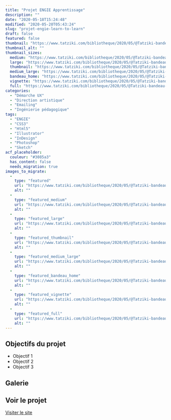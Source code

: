 ```yaml
---
title: "Projet ENGIE Apprentissage"
description: ""
date: "2020-05-18T15:24:48"
modified: "2020-05-20T05:43:24"
slug: "projet-engie-learn-to-learn"
draft: false
featured: false
thumbnail: "https://www.tatziki.com/bibliotheque/2020/05/@Tatziki-bandeau-Learn2Learn-graphics.jpg"
thumbnail_alt: ""
thumbnail_sizes:
  medium: "https://www.tatziki.com/bibliotheque/2020/05/@Tatziki-bandeau-Learn2Learn-graphics-300x157.jpg"
  large: "https://www.tatziki.com/bibliotheque/2020/05/@Tatziki-bandeau-Learn2Learn-graphics-1024x535.jpg"
  thumbnail: "https://www.tatziki.com/bibliotheque/2020/05/@Tatziki-bandeau-Learn2Learn-graphics-150x150.jpg"
  medium_large: "https://www.tatziki.com/bibliotheque/2020/05/@Tatziki-bandeau-Learn2Learn-graphics-768x401.jpg"
  bandeau_home: "https://www.tatziki.com/bibliotheque/2020/05/@Tatziki-bandeau-Learn2Learn-graphics-1200x627.jpg"
  vignette: "https://www.tatziki.com/bibliotheque/2020/05/@Tatziki-bandeau-Learn2Learn-graphics-380x199.jpg"
  full: "https://www.tatziki.com/bibliotheque/2020/05/@Tatziki-bandeau-Learn2Learn-graphics.jpg"
categories:
  - "Démarche UX"
  - "Direction artistique"
  - "Emailing"
  - "Ingénierie pédagogique"
tags:
  - "ENGIE"
  - "CSS3"
  - "Html5"
  - "Illustrator"
  - "InDesign"
  - "Photoshop"
  - "Sketch"
acf_placeholder:
  couleur: "#3085a3"
  has_content: false
  needs_migration: true
images_to_migrate:
  -
    type: "featured"
    url: "https://www.tatziki.com/bibliotheque/2020/05/@Tatziki-bandeau-Learn2Learn-graphics.jpg"
    alt: ""
  -
    type: "featured_medium"
    url: "https://www.tatziki.com/bibliotheque/2020/05/@Tatziki-bandeau-Learn2Learn-graphics-300x157.jpg"
    alt: ""
  -
    type: "featured_large"
    url: "https://www.tatziki.com/bibliotheque/2020/05/@Tatziki-bandeau-Learn2Learn-graphics-1024x535.jpg"
    alt: ""
  -
    type: "featured_thumbnail"
    url: "https://www.tatziki.com/bibliotheque/2020/05/@Tatziki-bandeau-Learn2Learn-graphics-150x150.jpg"
    alt: ""
  -
    type: "featured_medium_large"
    url: "https://www.tatziki.com/bibliotheque/2020/05/@Tatziki-bandeau-Learn2Learn-graphics-768x401.jpg"
    alt: ""
  -
    type: "featured_bandeau_home"
    url: "https://www.tatziki.com/bibliotheque/2020/05/@Tatziki-bandeau-Learn2Learn-graphics-1200x627.jpg"
    alt: ""
  -
    type: "featured_vignette"
    url: "https://www.tatziki.com/bibliotheque/2020/05/@Tatziki-bandeau-Learn2Learn-graphics-380x199.jpg"
    alt: ""
  -
    type: "featured_full"
    url: "https://www.tatziki.com/bibliotheque/2020/05/@Tatziki-bandeau-Learn2Learn-graphics.jpg"
    alt: ""
---
```


## Objectifs du projet

<!-- TODO: Ajouter les objectifs depuis ACF -->
- Objectif 1
- Objectif 2
- Objectif 3

## Galerie

<!-- TODO: Ajouter les images du projet -->

## Voir le projet

[Visiter le site](https://www.tatziki.com/projet-engie-learn-to-learn/)
